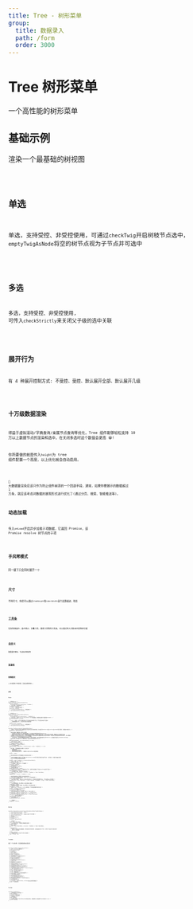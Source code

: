 ```yaml
---
title: Tree - 树形菜单
group:
  title: 数据录入
  path: /form
  order: 3000
---
```


# Tree 树形菜单

一个高性能的树形菜单

## 基础示例

渲染一个最基础的树视图

<code src="./base-demo.tsx" />

## 单选

单选，支持受控、非受控使用，可通过`checkTwig`开启树枝节点选中， `emptyTwigAsNode`将空的树节点视为子节点并可选中

<code src="./single-check-demo.tsx" />

## 多选

多选，支持受控、非受控使用, 可传入`checkStrictly`来关闭父子级的选中关联

<code src="./multiple-check-demo.tsx" />

## 展开行为

有 4 种展开控制方式: 不受控、受控、默认展开全部、默认展开几级

<code src="./open-demo.tsx" />

## 十万级数据渲染

得益于虚拟滚动/字典查询/亲属节点查询等优化，Tree 组件能够轻松支持 10 万以上数据节点的渲染和选中，在关闭多选时这个数值会更高 😀!

你所要做的就是传入`height`为 tree 组件配置一个高度，以上优化就会自动启用。

<code src="./big-data.tsx" />

🤔 大数据量渲染应该只作为防止组件崩溃的一个回退手段，通常，如果你要展示的数据超过 1 万条，就应该考虑对数据的展现形式进行优化了(通过分页、搜索、智能推送等)。

## 动态加载

传入`onLoad`开启异步加载子项数据，它返回 Promise，该 Promise resolve 树节点的子项

<code src="./dynamic-demo.tsx" />

## 手风琴模式

同一级下只会同时展开一个

<code src="./accordion-demo.tsx" />

## 尺寸

不同尺寸，你还可以通过`itemHeight`和`identWidth`自行设置缩进、项高

<code src="./size-demo.tsx" />

## 工具条

包含快速选中、选中统计、折叠工具、搜索工具等的工具条，可以通过传入对象来开启特定功能

<code src="./toolbar-demo.tsx" />

## 自定义

配置展开图标、节点标识图标等

<code src="./custom-demo.tsx" />

## 连接线

<code src="./indicator-line.tsx" />

## 拖拽模式

🚧 此功能尚处于开发阶段，会在后续版本放出 🚧

<code src="./draggable-demo.tsx" />

## API

### **`Props`**

```tsx | pure
/** 单选特有props */
export interface TreePropsSingleChoice
  extends TreeProps,
    FormLikeWithExtra<TreeValueType, TreeNode> {
  /** 是否可单选 (使用高亮样式) */
  checkable?: boolean;
  /** false | 是否可选中目录级 */
  checkTwig?: boolean;
  /** extend(FormLikeWithExtra) | 控制选中值 */
  // value/defaultValue/onChange
}

/** 多选特有props */
export interface TreePropsMultipleChoice
  extends TreeProps,
    FormLikeWithExtra<TreeValueType[], TreeNode[]> {
  /** 是否可多选，启用后onChange/value/defaultValue接受数组，此配置的权重低于单选配置checkable  */
  multipleCheckable?: boolean;
  /**
   * true | 关闭后，父子节点不再强关联(父节点选中时选中所有子节点，子节点全选中时父节点选中)
   * - 如果数据量超过10万，关闭选中关联会大大提高性能
   * */
  checkStrictly?: boolean;
  /** extend(FormLikeWithExtra) | 控制选中值 */
  // value/defaultValue/onChange
}

interface TreeProps extends ComponentBaseProps {
  /** 数据源 (每次更改时会解析树数据并缓存关联信息以提升后续操作速度，所以最好将dataSource通过useState或useMemo等进行管理，不要直接内联式传入) */
  dataSource?: OptionsItem[];
  /**
   * 组件内部更改了数据源时，通过此方法通知
   * - 仅在启用了动态加载子节点、拖拽功能时触发，它们的共同点是都会更改传入的dataSource
   * - 此选项存在的意义是让动态加载、拖拽排序等功能使用更简单，目前常见组件库中的tree均是只做节点变更通知，需要由用户手动根据节点层级
   * 将新数据/节点顺序设置到DataSource后再更新数据源，但是多层级的树形数据操作是非常麻烦且费时的，所以组件将这些更新操作放到内部进行，用户仅需监听
   * onDataSourceChange并将新的DataSource合并即可
   * - 出于性能考虑，在存在超大数据量的树形数据时，深拷贝非常耗时，组件会直接更改传入的dataSource，并在更新引用后传入onDataSourceChange
   * 所以在开启了动态加载子节点、拖拽功能时，必须传入此项来同步dataSource
   * */
  onDataSourceChange?: (ds: OptionsItem[]) => void;
  /** 指定打开的节点 (受控) */
  opens?: TreeValueType[];
  /** 指定默认打开的节点 (非受控) */
  defaultOpens?: TreeValueType[];
  /** 打开节点变更时触发 */
  onOpensChange?: (nextOpens: TreeValueType[], nodes: TreeNode[]) => void;
  /**
   * 容器高度, 节点数据量过大时使用，传入此项时:
   * - 开启虚拟滚动
   * - 超出此高度会出现滚动条
   * - 内容不再支持超出自动折行，一律使用size或itemHeight指定的高度
   * */
  height?: number;

  /* ############## 其他常用配置 ############## */
  /**
   * 开启异步加载数据，启用后，除了配置了OptionsItem.isLeaf的节点和已有含值子级的节点外，一律可展开，并在展开时触发此回调
   * promise异常或返回空数组都会被忽略
   *  */
  onLoad?: (node: TreeNode) => Promise<OptionsItem[]>;
  /** 禁用(工具条、展开、选中) */
  disabled?: boolean;
  /** 手风琴模式，同级只会有一个节点被展开 */
  accordion?: boolean;
  /** 默认展开所有节点  */
  defaultOpenAll?: boolean;
  /** 默认展开到第几级 */
  defaultOpenZIndex?: number;
  /** 将包含children但值为`[]`的数组视为子节点, 使其可在单选模式下不开启checkTwig的情况下选中 */
  emptyTwigAsNode?: boolean;
  /** 公共的操作区内容, 渲染在每个节点的右侧  */
  actions?: React.ReactNode | ((current: TreeNode) => React.ReactNode);
  /** 点击节点 */
  onNodeClick?: (current: TreeNode) => void;

  /* ############## 定制选项 ############## */
  /** 自定义所有节点的默认前导图标，权重小于option中单独设置的 */
  icon?: React.ReactNode;
  /** 自定义展开标识图标, 如果将className添加到节点上，会在展开时将其旋转90deg, 也可以通过open自行配置 */
  expansionIcon?: React.ReactNode | ((open: boolean, className: string) => React.ReactNode);
  /** 尺寸 */
  size?: Size;
  /** 节点项的基础高度，传入时覆盖size选项的默认项高度 */
  itemHeight?: number;
  /** 缩进格和前导图标容器的宽度，传入时覆盖size选项的默认宽度 */
  identWidth?: number;
  /** 启用toolbar, 传入true | {} 时，启用全部，也可以通过配置对象逐个指定 */
  toolbar?: boolean | ToolbarConf;
  /** 为toolbar添加额外节点 */
  toolbarExtra?: React.ReactNode;
  /** 如何从选项中拿到value，默认是 item => item.value */
  valueGetter?: (optItem: OptionsItem) => TreeValueType;
  /** 如何从选项中拿到label，默认是 item => item.label */
  labelGetter?: (optItem: OptionsItem) => React.ReactNode;
  /** true | 是否开启连接指示线 */
  indicatorLine?: boolean;
  /** 彩虹色连接指示线 */
  rainbowIndicatorLine?: boolean;

  /** 开启拖拽 */
  draggable?: boolean;
}
```

### **`Option`**

```tsx | pure
interface OptionsItem extends Partial<DataSourceItem<TreeValueType>> {
  /** extend(DataSourceItem) | 选项名 */
  // label: React.ReactNode;
  /** extend(DataSourceItem) | 选项值, 默认与label相同 */
  // value: TreeValueType;
  /** 是否禁用 */
  disabled?: boolean;
  /** 子项列表 */
  children?: OptionsItem[];

  /** 前导图标 */
  icon?: React.ReactNode;
  /** 在开启虚拟滚动时，可通过此项单独制定项高度 */
  height?: number;
  /** 操作区内容 */
  actions?: React.ReactNode | ((current: TreeNode) => React.ReactNode);
  /**
   * 是否为叶子节点
   * - 设置onLoad开启异步加载数据后，所有项都会显示展开图标，如果项被指定为叶子节点，则视为无下级且不显示展开图标
   * - 传入onLoad时生效
   * */
  isLeaf?: boolean;
  /** 在需要自行指定value或label的key时使用 */
  [key: string]: any;
}
```

### **`TreeNode`**

描述一个节点的对象, 包含基础信息和其亲属关系

```tsx | pure
interface TreeNode extends OptionsItem {
  /** 通过flatTreeData确保存在 */
  value: TreeValueType;
  /** 当前层级 */
  zIndex: number;
  /** 所有父级节点 */
  parents?: TreeNode[];
  /** 所有父级节点的value */
  parentsValues?: TreeValueType[];
  /** 所有兄弟节点(包含本身) */
  siblings: TreeNode[];
  /** 所有兄弟节点的value */
  siblingsValues: TreeValueType[];
  /** 所有子孙节点 */
  descendants?: TreeNode[];
  /** 所有子孙节点的value */
  descendantsValues?: TreeValueType[];
  /** 所有除树枝节点外的子孙节点 */
  descendantsWithoutTwig?: TreeNode[];
  /** 所有除树枝节点外的子孙节点的value */
  descendantsWithoutTwigValues?: TreeValueType[];
  /** 从第一级到当前级的value */
  values: (string | number)[];
  /** 从第一级到当前级的索引 */
  indexes: number[];
  /** 以该项关联的所有选项的关键词拼接字符 */
  fullSearchKey: string;
  /** 该项子级的所有禁用项 */
  disabledChildren: TreeNode[];
  /** 该项子级的所有禁用项的value */
  disabledChildrenValues: TreeValueType[];
  /** 未更改的原对象 */
  origin: OptionsItem;
  /** 子节点列表, 区别于children，children是未经过处理的原始值 */
  child?: TreeNode[];
}
```

### **`Toolbar`**

```tsx | pure
interface ToolbarConf {
  /** 启用便捷选择(多选时生效) */
  check?: boolean;
  /** 选项统计(多选时生效) */
  checkCount?: boolean;
  /** 启用折叠工具 */
  fold?: boolean;
  /** 启用搜索(搜索对于label为ReactNode的选项无效，开启搜索时，建议始终将label指定为string) */
  search?: boolean;
}
```
